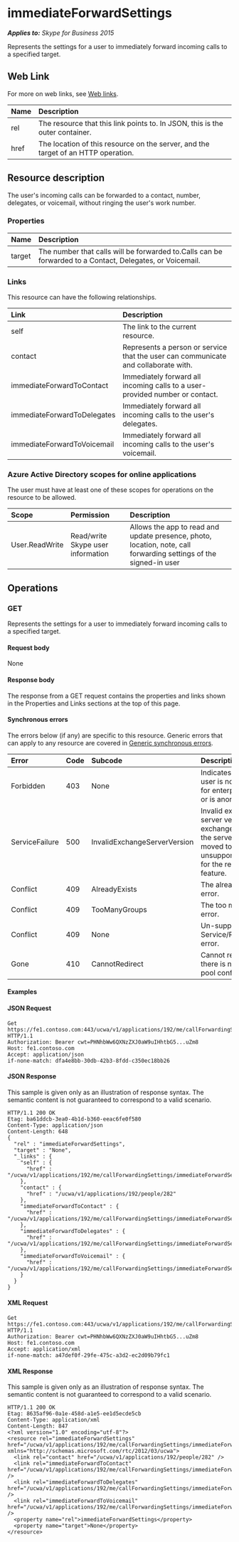 # immediateForwardSettings

 _**Applies to:** Skype for Business 2015_


Represents the settings for a user to immediately forward incoming calls to a specified target.


## Web Link
<a name = "sectionSection0"> </a>


For more on web links, see [Web links](WebLinks.md).


|**Name**|**Description**|
|:-----|:-----|
|rel|The resource that this link points to. In JSON, this is the outer container.|
|href|The location of this resource on the server, and the target of an HTTP operation.|

## Resource description
<a name = "sectionSection1"> </a>


The user's incoming calls can be forwarded to a contact, number, delegates, or voicemail, without ringing the user's work number.

### Properties



|**Name**|**Description**|
|:-----|:-----|
|target|The number that calls will be forwarded to.Calls can be forwarded to a Contact, Delegates, or Voicemail.|

### Links



This resource can have the following relationships.

|**Link**|**Description**|
|:-----|:-----|
|self|The link to the current resource.|
|contact|Represents a person or service that the user can communicate and collaborate with.|
|immediateForwardToContact|Immediately forward all incoming calls to a user-provided number or contact.|
|immediateForwardToDelegates|Immediately forward all incoming calls to the user's delegates.|
|immediateForwardToVoicemail|Immediately forward all incoming calls to the user's voicemail.|

### Azure Active Directory scopes for online applications



The user must have at least one of these scopes for operations on the resource to be allowed.

|**Scope**|**Permission**|**Description**|
|:-----|:-----|:-----|
|User.ReadWrite|Read/write Skype user information|Allows the app to read and update presence, photo, location, note, call forwarding settings of the signed-in user|

## Operations



<a name="sectionSection2"></a>


### GET




Represents the settings for a user to immediately forward incoming calls to a specified target.

#### Request body



None


#### Response body



The response from a GET request contains the properties and links shown in the Properties and Links sections at the top of this page.

#### Synchronous errors



The errors below (if any) are specific to this resource. Generic errors that can apply to any resource are covered in [Generic synchronous errors](GenericSynchronousErrors.md).

|**Error**|**Code**|**Subcode**|**Description**|
|:-----|:-----|:-----|:-----|
|Forbidden|403|None|Indicates that the user is not enabled for enterprise voice or is anonymous.|
|ServiceFailure|500|InvalidExchangeServerVersion|Invalid exchange server version.The exchange mailbox of the server might have moved to an unsupported version for the required feature.|
|Conflict|409|AlreadyExists|The already exists error.|
|Conflict|409|TooManyGroups|The too many groups error.|
|Conflict|409|None|Un-supported Service/Resource/API error.|
|Gone|410|CannotRedirect|Cannot redirect since there is no back up pool configured.|

#### Examples




#### JSON Request




```
Get https://fe1.contoso.com:443/ucwa/v1/applications/192/me/callForwardingSettings/immediateForwardSettings HTTP/1.1
Authorization: Bearer cwt=PHNhbWw6QXNzZXJ0aW9uIHhtbG5...uZm8
Host: fe1.contoso.com
Accept: application/json
if-none-match: dfa4e8bb-30db-42b3-8fdd-c350ec18bb26
```


#### JSON Response



This sample is given only as an illustration of response syntax. The semantic content is not guaranteed to correspond to a valid scenario.
```
HTTP/1.1 200 OK
Etag: ba61ddcb-3ea0-4b1d-b360-eeac6fe0f580
Content-Type: application/json
Content-Length: 648
{
  "rel" : "immediateForwardSettings",
  "target" : "None",
  "_links" : {
    "self" : {
      "href" : "/ucwa/v1/applications/192/me/callForwardingSettings/immediateForwardSettings"
    },
    "contact" : {
      "href" : "/ucwa/v1/applications/192/people/282"
    },
    "immediateForwardToContact" : {
      "href" : "/ucwa/v1/applications/192/me/callForwardingSettings/immediateForwardSettings/immediateForwardToContact"
    },
    "immediateForwardToDelegates" : {
      "href" : "/ucwa/v1/applications/192/me/callForwardingSettings/immediateForwardSettings/immediateForwardToDelegates"
    },
    "immediateForwardToVoicemail" : {
      "href" : "/ucwa/v1/applications/192/me/callForwardingSettings/immediateForwardSettings/immediateForwardToVoicemail"
    }
  }
}
```


#### XML Request




```
Get https://fe1.contoso.com:443/ucwa/v1/applications/192/me/callForwardingSettings/immediateForwardSettings HTTP/1.1
Authorization: Bearer cwt=PHNhbWw6QXNzZXJ0aW9uIHhtbG5...uZm8
Host: fe1.contoso.com
Accept: application/xml
if-none-match: a47def0f-29fe-475c-a3d2-ec2d09b79fc1
```


#### XML Response



This sample is given only as an illustration of response syntax. The semantic content is not guaranteed to correspond to a valid scenario.
```
HTTP/1.1 200 OK
Etag: 8635af96-0a1e-458d-a1e5-ee1d5ecde5cb
Content-Type: application/xml
Content-Length: 847
<?xml version="1.0" encoding="utf-8"?>
<resource rel="immediateForwardSettings" href="/ucwa/v1/applications/192/me/callForwardingSettings/immediateForwardSettings" xmlns="http://schemas.microsoft.com/rtc/2012/03/ucwa">
  <link rel="contact" href="/ucwa/v1/applications/192/people/282" />
  <link rel="immediateForwardToContact" href="/ucwa/v1/applications/192/me/callForwardingSettings/immediateForwardSettings/immediateForwardToContact" />
  <link rel="immediateForwardToDelegates" href="/ucwa/v1/applications/192/me/callForwardingSettings/immediateForwardSettings/immediateForwardToDelegates" />
  <link rel="immediateForwardToVoicemail" href="/ucwa/v1/applications/192/me/callForwardingSettings/immediateForwardSettings/immediateForwardToVoicemail" />
  <property name="rel">immediateForwardSettings</property>
  <property name="target">None</property>
</resource>
```


